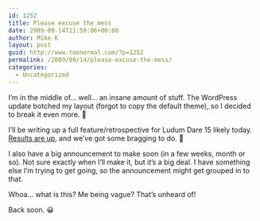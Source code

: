 ```yaml
---
id: 1252
title: Please excuse the mess
date: 2009-09-14T11:59:06+00:00
author: Mike K
layout: post
guid: http://www.toonormal.com/?p=1252
permalink: /2009/09/14/please-excuse-the-mess/
categories:
  - Uncategorized
---
```

I&#8217;m in the middle of&#8230; well&#8230; an insane amount of stuff. The WordPress update botched my layout (forgot to copy the default theme), so I decided to break it even more. 🙂

I&#8217;ll be writing up a full feature/retrospective for Ludum Dare 15 likely today. [Results are up](http://www.ludumdare.com/compo/), and we&#8217;ve got some bragging to do. 🙂

I also have a big announcement to make soon (in a few weeks, month or so). Not sure exactly when I&#8217;ll make it, but it&#8217;s a big deal. I have something else I&#8217;m trying to get going, so the announcement might get grouped in to that.

Whoa&#8230; what is this? Me being vague? That&#8217;s unheard of!

Back soon. 😀